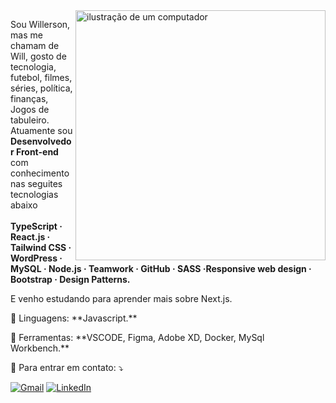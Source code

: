 <img src="https://raw.githubusercontent.com/MicaelliMedeiros/micaellimedeiros/master/image/computer-illustration.png" alt="ilustração de um computador" min-width="400px" max-width="400px" width="400px" align="right">

<p align="left"> 
  Sou Willerson, mas me chamam de Will, gosto de tecnologia, futebol, filmes, séries, política, finanças, Jogos de tabuleiro. Atuamente sou <strong>Desenvolvedor Front-end</strong> com conhecimento nas seguites tecnologias abaixo<br><br>
<strong>TypeScript · React.js · Tailwind CSS · WordPress · MySQL · Node.js · Teamwork · GitHub · SASS ·Responsive web design · Bootstrap · Design Patterns.</strong>

  E venho estudando para aprender mais sobre Next.js. 
</p>

<p align="left">
  🦄 Linguagens: **Javascript.**
</p>

<p align="left">
  💼 Ferramentas: **VSCODE, Figma, Adobe XD, Docker, MySql Workbench.**
</p>

<p align="left">
  💌 Para entrar em contato: ⤵️
</p>

<p align="left">
  <a href="mailto:willerson.miranda@gmail.com" title="Gmail">
  <img src="https://img.shields.io/badge/-Gmail-FF0000?style=flat-square&labelColor=FF0000&logo=gmail&logoColor=white&link=LINK-DO-SEU-GMAIL" alt="Gmail"/></a>
  <a href="https://www.linkedin.com/in/willerson-miranda/" title="LinkedIn">
  <img src="https://img.shields.io/badge/-Linkedin-0e76a8?style=flat-square&logo=Linkedin&logoColor=white&link=LINK-DO-SEU-LINKEDIN" alt="LinkedIn"/></a>
</p>
